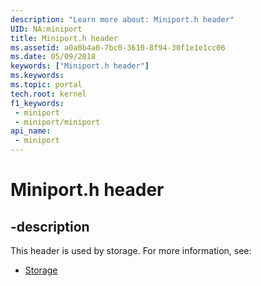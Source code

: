 ```yaml
---
description: "Learn more about: Miniport.h header"
UID: NA:miniport
title: Miniport.h header
ms.assetid: a0a0b4a0-7bc0-3610-8f94-30f1e1e1cc06
ms.date: 05/09/2018
keywords: ["Miniport.h header"]
ms.keywords: 
ms.topic: portal
tech.root: kernel
f1_keywords:
 - miniport
 - miniport/miniport
api_name:
 - miniport
---
```


# Miniport.h header


## -description

This header is used by storage. For more information, see:

- [Storage](../_storage/index.md)

